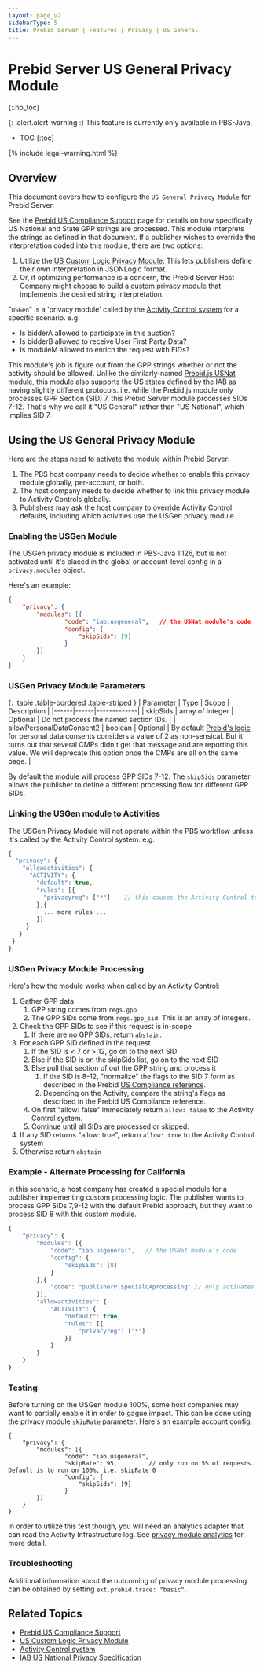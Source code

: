 ```yaml
---
layout: page_v2
sidebarType: 5
title: Prebid Server | Features | Privacy | US General
---
```


# Prebid Server US General Privacy Module
{:.no_toc}

{: .alert.alert-warning :}
This feature is currently only available in PBS-Java.

* TOC
{:toc}

{% include legal-warning.html %}

## Overview

This document covers how to configure the `US General Privacy Module` for Prebid Server.

See the [Prebid US Compliance Support](/features/mspa-usnat.html) page for
details on how specifically US National and State GPP strings are processed. This module interprets the strings
as defined in that document. If a publisher wishes to override the interpretation coded into
this module, there are two options:

1. Utilize the [US Custom Logic Privacy Module](/prebid-server/features/pbs-uscustomlogic.html). This lets publishers define their own interpretation in JSONLogic format.
1. Or, if optimizing performance is a concern, the Prebid Server Host Company might choose to build a custom privacy module that implements the desired string interpretation.

"`USGen`" is a 'privacy module' called by the [Activity Control system](/prebid-server/features/pbs-activitycontrols.html) for a specific scenario. e.g.

* Is bidderA allowed to participate in this auction?
* Is bidderB allowed to receive User First Party Data?
* Is moduleM allowed to enrich the request with EIDs?

This module's job is figure out from the GPP strings whether or not the activity should be
allowed. Unlike the similarly-named [Prebid.js USNat module](/dev-docs/modules/gppControl_usnat.html),
this module also supports the US states defined by the IAB as having slightly
different protocols. i.e. while the Prebid.js module only processes GPP Section (SID) 7, this Prebid Server
module processes SIDs 7-12. That's why we call it "US General" rather than "US National",
which implies SID 7.

## Using the US General Privacy Module

Here are the steps need to activate the module within Prebid Server:

1. The PBS host company needs to decide whether to enable this privacy module globally, per-account, or both.
1. The host company needs to decide whether to link this privacy module to Activity Controls globally.
1. Publishers may ask the host company to override Activity Control defaults, including which activities use the USGen privacy module.

### Enabling the USGen Module

The USGen privacy module is included in PBS-Java 1.126, but is not activated until it's placed
in the global or account-level config in a `privacy.modules` object.

Here's an example:

```json
{
    "privacy": {
        "modules": [{
                "code": "iab.usgeneral",   // the USNat module's code
                "config": {
                    "skipSids": [9]
                }
        }]
    }
}
```

### USGen Privacy Module Parameters

{: .table .table-bordered .table-striped }
| Parameter | Type | Scope | Description |
|------|------|-------------|
| skipSids | array of integer | Optional | Do not process the named section IDs. |
| allowPersonalDataConsent2 | boolean | Optional | By default [Prebid's logic](/features/mspa-usnat.html) for personal data consents considers a value of 2 as non-sensical. But it turns out that several CMPs didn't get that message and are reporting this value. We will deprecate this option once the CMPs are all on the same page. |

By default the module will process GPP SIDs 7-12. The `skipSids`
parameter allows the publisher to define a different processing flow for different GPP SIDs.

### Linking the USGen module to Activities

The USGen Privacy Module will not operate within the PBS workflow unless it's called by the Activity Control system. e.g.

```javascript
{
  "privacy": {
    "allowactivities": {
      "ACTIVITY": {
        "default": true,
        "rules": [{
          "privacyreg": ["*"]    // this causes the Activity Control to call this module
        },{
          ... more rules ...
        }]
     }
   }
 }
}
```

### USGen Privacy Module Processing

Here's how the module works when called by an Activity Control:

1. Gather GPP data
    1. GPP string comes from `regs.gpp`
    1. The GPP SIDs come from `regs.gpp_sid`. This is an array of integers.
1. Check the GPP SIDs to see if this request is in-scope
    1. If there are no GPP SIDs, return `abstain`.
1. For each GPP SID defined in the request
    1. If the SID is < 7 or > 12, go on to the next SID
    1. Else if the SID is on the skipSids list, go on to the next SID
    1. Else pull that section of out the GPP string and process it
        1. If the SID is 8-12, "normalize" the flags to the SID 7 form as described in the Prebid [US Compliance reference](/features/mspa-usnat.html).
        1. Depending on the Activity, compare the string's flags as described in the Prebid US Compliance reference.
    1. On first "allow: false" immediately return `allow: false` to the Activity Control system.
    1. Continue until all SIDs are processed or skipped.
1. If any SID returns "allow: true", return `allow: true` to the Activity Control system
1. Otherwise return `abstain`

### Example - Alternate Processing for California

In this scenario, a host company has created a special module for a publisher implementing
custom processing logic. The publisher wants to process GPP SIDs 7,9-12 with the default
Prebid approach, but they want to process SID 8 with this custom module.

```javascript
{
    "privacy": {
        "modules": [{
            "code": "iab.usgeneral",   // the USNat module's code
            "config": {
                "skipSids": [8]
            }
        },{
            "code": "publisherP.specialCAprocessing" // only activates for SID 8
        }],
        "allowactivities": {
            "ACTIVITY": {
                "default": true,
                "rules": [{
                    "privacyreg": ["*"]
                }]
            }
        }
    }
}
```

### Testing

Before turning on the USGen module 100%, some host companies may want to partially enable it in order to gague impact. This can be done using the privacy module `skipRate` parameter. Here's an example account config:

```json5
{
    "privacy": {
        "modules": [{
                "code": "iab.usgeneral",
                "skipRate": 95,         // only run on 5% of requests. Default is to run on 100%, i.e. skipRate 0 
                "config": {
                    "skipSids": [9]
                }
        }]
    }
}
```

In order to utilize this test though, you will need an analytics adapter that can read the Activity Infrastructure log. See [privacy module analytics](/prebid-server/developers/add-a-privacy-module-java.html#privacy-trace-log-and-analytics) for more detail.

### Troubleshooting

Additional information about the outcoming of privacy module processing can be obtained by setting `ext.prebid.trace: "basic"`.

## Related Topics

* [Prebid US Compliance Support](/features/mspa-usnat.html)
* [US Custom Logic Privacy Module](/prebid-server/features/pbs-uscustomlogic.html)
* [Activity Control system](/prebid-server/features/pbs-activitycontrols.html)
* [IAB US National Privacy Specification](https://github.com/InteractiveAdvertisingBureau/Global-Privacy-Platform/blob/main/Sections/US-National/IAB%20Privacy%E2%80%99s%20National%20Privacy%20Technical%20Specification.md)
